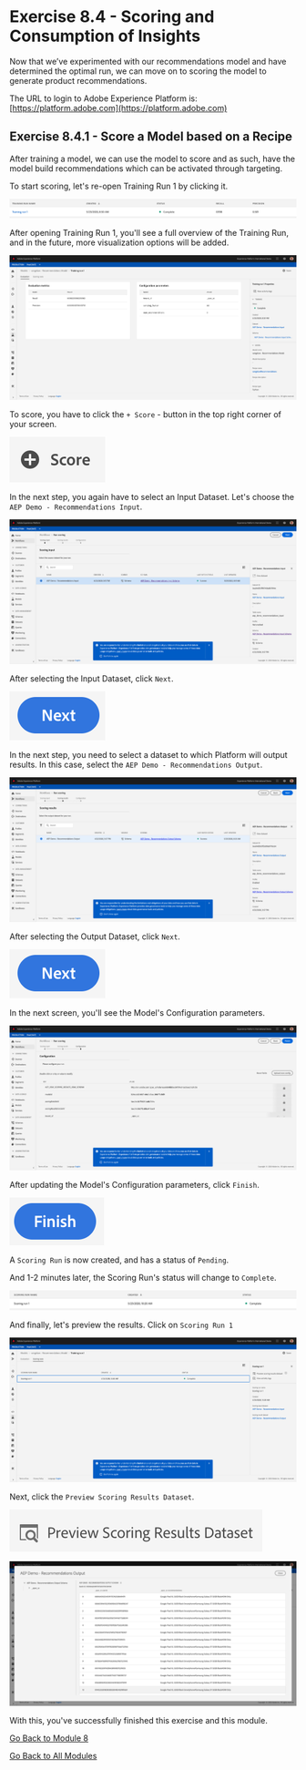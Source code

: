 # Exercise 8.4 - Scoring and Consumption of Insights

Now that we’ve experimented with our recommendations model and have determined the optimal run, we can move on to scoring the model to generate product recommendations.

The URL to login to Adobe Experience Platform is: [https://platform.adobe.com](https://platform.adobe.com)

## Exercise 8.4.1 - Score a Model based on a Recipe

After training a model, we can use the model to score and as such, have the model build recommendations which can be activated through targeting.

To start scoring, let's re-open Training Run 1 by clicking it.

![DSW](./images/trainingrunsuccess.png)

After opening Training Run 1, you'll see a full overview of the Training Run, and in the future, more visualization options will be added.

![DSW](./images/trr1.png)

To score, you have to click the ```+ Score``` - button in the top right corner of your screen.

![DSW](./images/score.png)

In the next step, you again have to select an Input Dataset. Let's choose the ```AEP Demo - Recommendations Input```.

![DSW](./images/scoreinput.png)

After selecting the Input Dataset, click ```Next```.

![DSW](./images/next.png)

In the next step, you need to select a dataset to which Platform will output results. In this case, select the ```AEP Demo - Recommendations Output```.

![DSW](./images/scoreoutput.png)

After selecting the Output Dataset, click ```Next```.

![DSW](./images/next.png)

In the next screen, you'll see the Model's Configuration parameters.

![DSW](./images/scoreconfig.png)

After updating the Model's Configuration parameters, click ```Finish```.

![DSW](./images/finish.png)

A ```Scoring Run``` is now created, and has a status of ```Pending```.

And 1-2 minutes later, the Scoring Run's status will change to ```Complete```.

![DSW](./images/scoringrunsuccess.png)

And finally, let's preview the results. Click on ```Scoring Run 1```

![DSW](./images/scoringrunsuccessdtl.png)

Next, click the ```Preview Scoring Results Dataset```.

![DSW](./images/preview.png)

![DSW](./images/previewresults.png)

With this, you've successfully finished this exercise and this module.

[Go Back to Module 8](./README.md)

[Go Back to All Modules](../../README.md)
